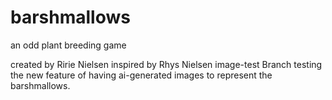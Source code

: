 # barshmallows
 an odd plant breeding game

created by Ririe Nielsen
inspired by Rhys Nielsen
image-test Branch
testing the new feature of having ai-generated images to represent the barshmallows.